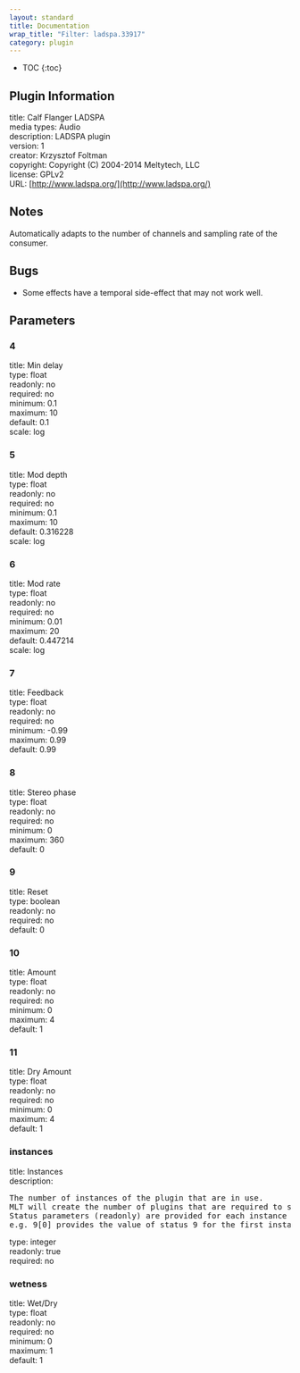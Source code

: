 ```yaml
---
layout: standard
title: Documentation
wrap_title: "Filter: ladspa.33917"
category: plugin
---
```

* TOC
{:toc}

## Plugin Information

title: Calf Flanger LADSPA  
media types:
Audio  
description: LADSPA plugin  
version: 1  
creator: Krzysztof Foltman  
copyright: Copyright (C) 2004-2014 Meltytech, LLC  
license: GPLv2  
URL: [http://www.ladspa.org/](http://www.ladspa.org/)  

## Notes

Automatically adapts to the number of channels and sampling rate of the consumer.

## Bugs

* Some effects have a temporal side-effect that may not work well.


## Parameters

### 4

title: Min delay    
type: float  
readonly: no  
required: no  
minimum: 0.1  
maximum: 10  
default: 0.1  
scale: log  

### 5

title: Mod depth    
type: float  
readonly: no  
required: no  
minimum: 0.1  
maximum: 10  
default: 0.316228  
scale: log  

### 6

title: Mod rate    
type: float  
readonly: no  
required: no  
minimum: 0.01  
maximum: 20  
default: 0.447214  
scale: log  

### 7

title: Feedback    
type: float  
readonly: no  
required: no  
minimum: -0.99  
maximum: 0.99  
default: 0.99  

### 8

title: Stereo phase    
type: float  
readonly: no  
required: no  
minimum: 0  
maximum: 360  
default: 0  

### 9

title: Reset    
type: boolean  
readonly: no  
required: no  
default: 0  

### 10

title: Amount    
type: float  
readonly: no  
required: no  
minimum: 0  
maximum: 4  
default: 1  

### 11

title: Dry Amount    
type: float  
readonly: no  
required: no  
minimum: 0  
maximum: 4  
default: 1  

### instances

title: Instances    
description:
<pre>
The number of instances of the plugin that are in use.
MLT will create the number of plugins that are required to support the number of audio channels.
Status parameters (readonly) are provided for each instance and are accessed by specifying the instance number after the identifier (starting at zero).
e.g. 9[0] provides the value of status 9 for the first instance.
</pre>
type: integer  
readonly: true  
required: no  

### wetness

title: Wet/Dry    
type: float  
readonly: no  
required: no  
minimum: 0  
maximum: 1  
default: 1  

